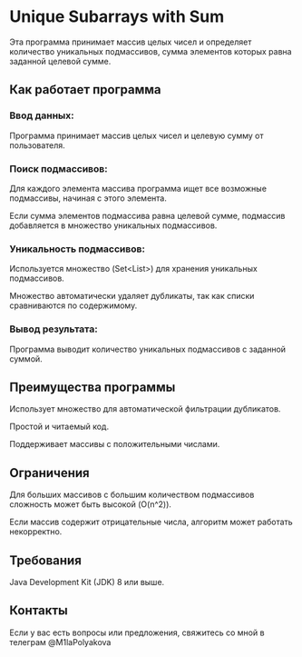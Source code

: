 # Unique Subarrays with Sum

Эта программа принимает массив целых чисел и определяет количество уникальных подмассивов, сумма элементов которых равна заданной целевой сумме.

## Как работает программа

### Ввод данных:

Программа принимает массив целых чисел и целевую сумму от пользователя.

### Поиск подмассивов:

Для каждого элемента массива программа ищет все возможные подмассивы, начиная с этого элемента.

Если сумма элементов подмассива равна целевой сумме, подмассив добавляется в множество уникальных подмассивов.

### Уникальность подмассивов:

Используется множество (Set<List<Integer>>) для хранения уникальных подмассивов.

Множество автоматически удаляет дубликаты, так как списки сравниваются по содержимому.

### Вывод результата:

Программа выводит количество уникальных подмассивов с заданной суммой.

## Преимущества программы

Использует множество для автоматической фильтрации дубликатов.

Простой и читаемый код.

Поддерживает массивы с положительными числами.

## Ограничения

Для больших массивов с большим количеством подмассивов сложность может быть высокой (O(n^2)).

Если массив содержит отрицательные числа, алгоритм может работать некорректно.

## Требования
Java Development Kit (JDK) 8 или выше.

## Контакты
Если у вас есть вопросы или предложения, свяжитесь со мной в телеграм @M1laPolyakova
